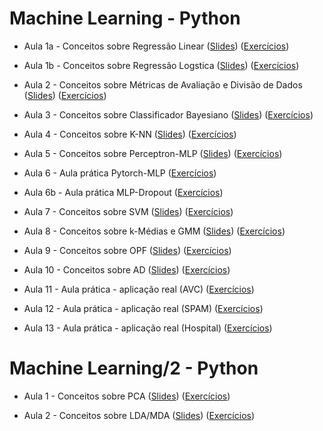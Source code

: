 # Machine Learning - Python

* Aula 1a - Conceitos sobre Regressão Linear ([Slides](https://github.com/ai2-education-fiep-turma-4/04-machine-learning/blob/master/slides/aula1/linear_regression.pdf)) ([Exercícios](https://github.com/ai2-education-fiep-turma-4/04-machine-learning/tree/master/exercicios/aula1/LinearRegression.ipynb)) 

* Aula 1b - Conceitos sobre Regressão Logstica ([Slides](https://github.com/ai2-education-fiep-turma-4/04-machine-learning/blob/master/slides/aula1/logistic_regression.pdf)) ([Exercícios](https://github.com/ai2-education-fiep-turma-4/04-machine-learning/tree/master/exercicios/aula1/LogisticRegression.ipynb)) 


* Aula 2 - Conceitos sobre Métricas de Avaliação e Divisão de Dados ([Slides](https://github.com/ai2-education-fiep-turma-4/04-machine-learning/blob/master/slides/aula2/metrics_datasplit.pdf)) ([Exercícios](https://github.com/ai2-education-fiep-turma-4/04-machine-learning/tree/master/exercicios/aula2/Cross-Validation.ipynb)) 

* Aula 3 - Conceitos sobre Classificador Bayesiano ([Slides](https://github.com/ai2-education-fiep-turma-4/04-machine-learning/blob/master/slides/aula3/classificador_bayesiano.pdf)) ([Exercícios](https://github.com/ai2-education-fiep-turma-4/04-machine-learning/tree/master/exercicios/aula3/NaiveBayes.ipynb))

* Aula 4 - Conceitos sobre K-NN ([Slides](https://github.com/ai2-education-fiep-turma-4/04-machine-learning/blob/master/slides/aula4/k-nn.pdf)) ([Exercícios](https://github.com/ai2-education-fiep-turma-4/04-machine-learning/tree/master/exercicios/aula4/K-NN.ipynb))

* Aula 5 - Conceitos sobre Perceptron-MLP ([Slides](https://github.com/ai2-education-fiep-turma-4/04-machine-learning/blob/master/slides/aula5/perceptron_mlp.pdf)) ([Exercícios](https://github.com/ai2-education-fiep-turma-4/04-machine-learning/tree/master/exercicios/aula5/Perceptron.ipynb))


* Aula 6 - Aula prática Pytorch-MLP ([Exercícios](https://github.com/ai2-education-fiep-turma-4/04-machine-learning/tree/master/exercicios/aula6))

* Aula 6b - Aula prática MLP-Dropout ([Exercícios](https://github.com/ai2-education-fiep-turma-4/04-machine-learning/tree/master/exercicios/aula6b))

* Aula 7 - Conceitos sobre SVM ([Slides](https://github.com/ai2-education-fiep-turma-4/04-machine-learning/blob/master/slides/aula7/svm.pdf)) ([Exercícios](https://github.com/ai2-education-fiep-turma-4/04-machine-learning/tree/master/exercicios/aula7/SVM.ipynb))

* Aula 8 - Conceitos sobre k-Médias e GMM ([Slides](https://github.com/ai2-education-fiep-turma-4/04-machine-learning/blob/master/slides/aula8)) ([Exercícios](https://github.com/ai2-education-fiep-turma-4/04-machine-learning/tree/master/exercicios/aula8/kmeans_gmm.ipynb))

* Aula 9 - Conceitos sobre OPF ([Slides](https://github.com/ai2-education-fiep-turma-4/04-machine-learning/blob/master/slides/aula9/opf.pdf)) ([Exercícios](https://github.com/ai2-education-fiep-turma-4/04-machine-learning/tree/master/exercicios/aula9/OPF.ipynb))

* Aula 10 - Conceitos sobre AD ([Slides](https://github.com/ai2-education-fiep-turma-4/04-machine-learning/blob/master/slides/aula10/ad.pdf)) ([Exercícios](https://github.com/ai2-education-fiep-turma-4/04-machine-learning/tree/master/exercicios/aula10))

* Aula 11 - Aula prática - aplicação real (AVC) ([Exercícios](https://github.com/ai2-education-fiep-turma-4/04-machine-learning/tree/master/exercicios/aula11))

* Aula 12 - Aula prática - aplicação real (SPAM) ([Exercícios](https://github.com/ai2-education-fiep-turma-4/04-machine-learning/tree/master/exercicios/aula12))

* Aula 13 - Aula prática - aplicação real (Hospital) ([Exercícios](https://github.com/ai2-education-fiep-turma-4/04-machine-learning/tree/master/exercicios/aula13))


# Machine Learning/2 - Python

* Aula 1 - Conceitos sobre PCA ([Slides](https://github.com/ai2-education-fiep-turma-4/04-machine-learning/blob/master/ml-2/slides/aula1/pca.pdf)) ([Exercícios](https://github.com/ai2-education-fiep-turma-4/04-machine-learning/tree/master/ml-2/exercicios/aula1_PCA/PCA.ipynb)) 

* Aula 2 - Conceitos sobre LDA/MDA ([Slides](https://github.com/ai2-education-fiep-turma-4/04-machine-learning/blob/master/ml-2/slides/aula2/lda.pdf)) ([Exercícios](https://github.com/ai2-education-fiep-turma-4/04-machine-learning/tree/master/ml-2/exercicios/)) 
